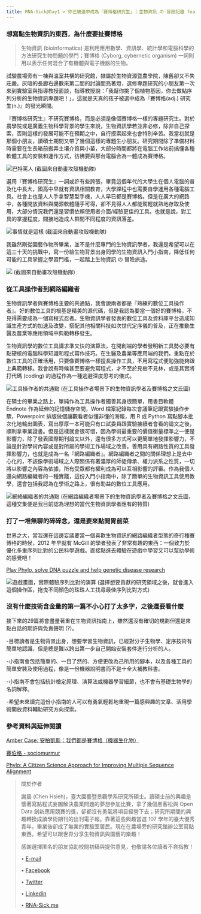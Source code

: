 ```yaml
---
title: RNA-Sick@Day1 > 你己被選中成為「賽博格研究生」｜生物資訊 の 冒險記趣 feat. Phylo
---
```


### 想寫點生物資訊的東西，為什麼要扯賽博格

> 生物資訊 (bioinformatics) 是利用應用數學、資訊學、統計學和電腦科學的方法研究生物問題的學門；賽博格 (Cyborg, cybernetic organism) 一詞則用以表示任何混合了有機體與電子機器的生物。

試驗農場旁有一棟與溫室共構的研究館，隸屬於生物資源暨農學院，陳舊卻又不失莊嚴。灰暗的長廊右邊數來第二間的討論間亮著燈，選修專題研究的小朋友第一次來到實驗室與指導教授面談，指導教授說：「我幫你挑了個植物基因，你去做點序列分析的生物資訊專題吧！」，這就是天真的孩子被選中成為『賽博格(adj.) 研究生(n.)』的發光瞬間。

『賽博格研究生』不研究賽博格，而是必須是像個賽博格一樣的專題研究生。對於農學院或是廣義生物科學背景的學生來說，生物資訊學若並非必修，除非自己探索，否則這樣的發展可能不在預期之中，自行摸索起來也會特別辛苦。我當初就是那個小朋友，讀碩士期間又帶了幾個這樣的專題生小朋友。研究期間除了準備材料時需要在生長箱前搬弄土壤介質與小苗，大部分時間都將在電腦工作站前搞懂各種軟體工具的安裝和運作方式，彷彿要與那台電腦合為一體成為賽博格。

![巴特罵人](https://res.cloudinary.com/rna-sick/image/upload/v1568639901/IT30/day1/Screen_Shot_2019-07-15_at_14.35.47_xiduxl.png)
(截圖來自動畫攻殼機動隊)

選用『賽博格研究生』一詞或許有些誇張，畢竟這個年代的大學生在個人電腦的普及化中長大，國高中早就有資訊相關教育，大學課程中也需要自學運用各種電腦工具。社會上也是人人手拿智慧型手機，人人早已都是賽博格。但是在廣大的網路中，各種開放資料與開源軟體隨手可得，卻不見得人人都能駕輕就熟地存取及使用，大部分情況我們還是習慣依賴使用者介面/經驗更佳的工具。也就是說，對工具的掌握程度，間接地造成人群間不同程度的資訊落差。

![事情就是這樣](https://res.cloudinary.com/rna-sick/image/upload/v1568647922/IT30/day1/Screen_Shot_2019-07-24_at_12.59.41_lnixqu.jpg)
(截圖來自動畫攻殼機動隊)

我雖然剛從園藝作物所畢業，並不是什麼專門的生物資訊學者，我還是希望可以在這三十天的挑戰中，寫一份給生物背景出身同學的生物資訊入門小指南，降低任何可能的工具掌握之學習門檻，一起踏上生物資訊 の 冒險旅途。

![](https://res.cloudinary.com/rna-sick/image/upload/v1568647931/IT30/day1/Screen_Shot_2019-07-25_at_17.39.37_fcmqey.png)
(截圖來自動畫攻殼機動隊)
### 從工具操作者到網路編織者

生物資訊學者與賽博格主要的共通點，我會說兩者都是『熟練的數位工具操作者』。好的數位工具的根基是精美的源代碼，但是我認為要當一個好的賽博格，不見得需要成為一個寫程式忍者。生物資訊學者發表的數位工具及資料庫平台造成知識生產方式的加速及改變，搭配其他相關科技如次世代定序儀的普及，正在推動生醫及農業等應用領域中典範轉移發生。

生物資訊學的數位工具講求準又快的演算法，在開創端的學者發明新工具勢必要有點硬核的電腦科學知識和程式寫作技巧。在生醫及農業等應用端的我們，重點在於數位工具的正確活用，只要像賽博格一樣擅長操作工具，不用寫程式便勉強能夠跟上典範轉移。我會說有時候甚至要避免寫程式，才不至於見樹不見林，或是其實將打代碼 (coding) 的過程作為一種逃避深度思考的儀式。

![工具操作者的共通點](https://res.cloudinary.com/rna-sick/image/upload/v1568647817/IT30/day1/Screen_Shot_2019-09-16_at_23.28.11_blenz3.png)
(在工具操作者場景下的生物資訊學者及賽博格之文氏圖)

在碩士的畢業之路上，單純作為工具操作者獨善其身很簡單，用書目軟體 Endnote 作為延伸的記憶儲存空間，Word 檔案紀錄每次會議筆記跟實驗操作步驟，Powerpoint 排版做個讓觀看者似懂非懂的海報，用 R 或 Python 寫點腳本批次化地輸出圖表，寫出厚厚一本可能只有口試委員跟實驗接續者會看的論文之後，順利拿畢業證書。但是這樣就會很可惜，因為學術最重要的價值衡量標準之一便是影響力，除了發表國際期刊論文以外，還有很多方式可以更簡單地發揮影響力，不論是針對學術內容或是對所屬的學術工作場域之改善。善用具有網路性質的工具發揮影響力，也就是成為一名『網路編織者』。網路編織者之間的關係理想上是去中心化的，不該像學術場域之人際關係有著濃厚的師徒傳承、權力派系之性質，一切將以影響之內容為依據，所有受眾都有權利成為可以互相影響的評審。作為我個人邁向網路編織者的一種實踐，這份入門小指南中，除了簡單的生物資訊工具使用教學，還會包括我認為在學術之路上，很有助益的數位工具應用。

![網絡編織者的共通點](https://res.cloudinary.com/rna-sick/image/upload/v1568647817/IT30/day1/Screen_Shot_2019-09-16_at_23.28.18_zm8xnw.png)
(在網路編織者場景下的生物資訊學者及賽博格之文氏圖，這種交集便是我目前認為理想的當代生物資訊學者應有的特質)

### 打了一堆無聊的碎碎念，還是要來點開胃前菜

世界之大，當我還在這邊妄議要當一個喜歡生物資訊的網路編織者型態的奇行種賽博格的時候，2012 年早就有 McGill 的學者發表了非常有趣的東西：一個致力於優化多重序列比對的公民科學遊戲。直接點進去體驗在遊戲中學習又可以幫助學術的感覺吧！

[Play Phylo, solve DNA puzzle and help genetic disease research](https://citizensciencegames.com/games/phylo/)

![遊戲畫面，實際體驗序列比對的演算](https://res.cloudinary.com/rna-sick/image/upload/v1568647816/IT30/day1/Screen_Shot_2019-09-16_at_23.26.59_v1l7bf.png)
(選擇想要貢獻的研究領域之後，就會進入這個操作區，拖曳不同顏色的珠珠人工找尋最佳序列比對方式)

### 沒有什麼技術含金量的第一篇不小心打了太多字，之後還要看什麼

接下來的29篇將會盡量著重在生物資訊指南上，雖然還沒有確切的規劃但還是來點白話的期許與免責聲明 (?)。

-目標讀者是生物背景出身，想要學習生物資訊，已經對分子生物學、定序技術有簡單地認識，但是總是難以跨出第一步自己開始安裝套件進行分析的人。

-小指南會包括簡單的、一目了然的、方便更改為己所用的腳本，以及各種工具的簡單安裝及使用過程，像是一份機器說明書而不是十全大補教科書。

-小指南不會包括統計檢定原理、演算法或機器學習細節，也不會有基礎生物學的名詞解釋。

-希望未來讀完這份小指南的人可以有勇氣輕鬆地重現一篇感興趣的文章、活用學術開放資料輔助研究方向探索。

### 參考資料與延伸閱讀

[Amber Case: 安柏凱斯：我們都是賽博格（機器生化物）](https://www.ted.com/talks/amber_case_we_are_all_cyborgs_now?language=zh-tw)

[賽伯格 - sociomurmur](https://sociomurmur.wordpress.com/tag/賽伯格/)

[Phylo: A Citizen Science Approach for Improving Multiple Sequence Alignment](https://www.ncbi.nlm.nih.gov/pmc/articles/PMC3296692/)

> 關於作者
> 
> 謝晨 (Chen Hsieh)，臺大園藝暨景觀學系研究所碩士。讀碩士前的興趣是懷著寫點程式妄圖解決農業問題的夢想參加比賽，拿了幾個黑客松與 Open Data 創新應用競賽的獎，卻都沒有勇氣將項目經營下去；研究所期間的興趣轉換成讀學術期刊的出刊電子報。靠著這些興趣當選 107 學年的臺大優秀青年，畢業後卻成了無業的實驗室居民。現在在農場旁的研究館辦公室寫點東西，希望可以跟世界分享生物資訊與園藝的樂趣！
> 
> 感謝選擇匿名的朋友協助校閱初稿與提供意見，也敬請各位讀者不吝指教！
> 
> • [E-mail](mailto:bendjamin101001@gmail.com)
> 
> • [Facebook](https://www.facebook.com/rna.sick)
> 
> • [Twitter](https://twitter.com/rna_sick)
> 
> • [Linkedin](https://www.linkedin.com/in/chen-hsieh-60235a140/)
> 
> • [RNA-Sick.me](http://RNA-Sick.me)
